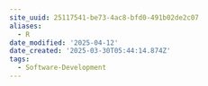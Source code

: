 ```yaml
---
site_uuid: 25117541-be73-4ac8-bfd0-491b02de2c07
aliases:
  - R
date_modified: '2025-04-12'
date_created: '2025-03-30T05:44:14.874Z'
tags:
  - Software-Development
---
```








